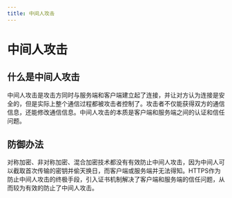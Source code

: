 ```yaml
---
title: 中间人攻击
---
```


# 中间人攻击

## 什么是中间人攻击

中间人攻击是攻击方同时与服务端和客户端建立起了连接，并让对方认为连接是安全的，但是实际上整个通信过程都被攻击者控制了。攻击者不仅能获得双方的通信信息，还能修改通信信息。中间人攻击的本质是客户端和服务端之间的认证和信任问题。

## 防御办法

对称加密、非对称加密、混合加密技术都没有有效防止中间人攻击，因为中间人可以截取首次传输的密钥并偷天换日，而客户端或服务端并无法得知。HTTPS作为防止中间人攻击的终极手段，引入证书机制解决了客户端和服务端的信任问题，从而较为有效的防止了中间人攻击。
